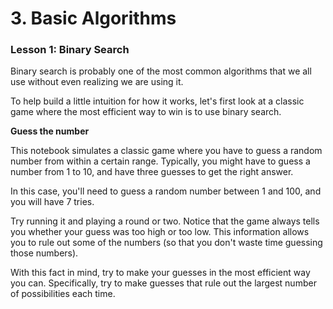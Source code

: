 # 3. Basic Algorithms 

### Lesson 1: Binary Search

Binary search is probably one of the most common algorithms that we all use without even realizing we are using it.

To help build a little intuition for how it works, let's first look at a classic game where the most efficient way to win is to use binary search.

**Guess the number**

This notebook simulates a classic game where you have to guess a random number from within a certain range. Typically, you might have to guess a number from 1 to 10, and have three guesses to get the right answer.

In this case, you'll need to guess a random number between 1 and 100, and you will have 7 tries.

Try running it and playing a round or two. Notice that the game always tells you whether your guess was too high or too low. This information allows you to rule out some of the numbers (so that you don't waste time guessing those numbers).

With this fact in mind, try to make your guesses in the most efficient way you can. Specifically, try to make guesses that rule out the largest number of possibilities each time.